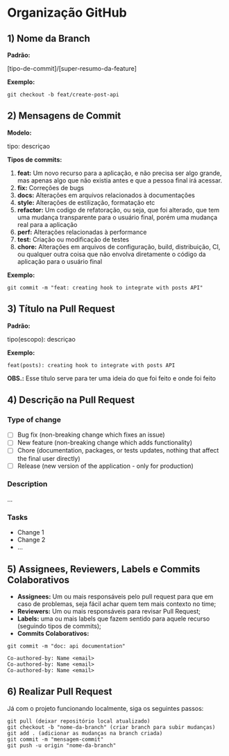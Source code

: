 # Organização GitHub

## 1) Nome da Branch

**Padrão:**

[tipo-de-commit]/[super-resumo-da-feature]

**Exemplo:**

```
git checkout -b feat/create-post-api
```


## 2) Mensagens de Commit
**Modelo:** 

tipo: descriçao

**Tipos de commits:**

1. **feat:** Um novo recurso para a aplicação, e não precisa ser algo grande, mas apenas algo que não existia antes e que a pessoa final irá acessar.
2. **fix:** Correções de bugs
3. **docs:** Alterações em arquivos relacionados à documentações
4. **style:** Alterações de estilização, formatação etc
5. **refactor:** Um codigo de refatoração, ou seja, que foi alterado, que tem uma mudança transparente para o usuário final, porém uma mudança real para a aplicação
6. **perf:** Alterações relacionadas à performance
7. **test:** Criação ou modificação de testes
8. **chore:** Alterações em arquivos de configuração, build, distribuição, CI, ou qualquer outra coisa que não envolva diretamente o código da aplicação para o usuário final

**Exemplo:**

```
git commit -m "feat: creating hook to integrate with posts API"
```

## 3) Título na Pull Request

**Padrão:**

tipo(escopo): descriçao

**Exemplo:**

```
feat(posts): creating hook to integrate with posts API
```

**OBS.:** Esse título serve para ter uma ideia do que foi feito e onde foi feito

## 4) Descrição na Pull Request


### Type of change

- [ ] Bug fix (non-breaking change which fixes an issue)
- [ ] New feature (non-breaking change which adds functionality)
- [ ] Chore (documentation, packages, or tests updates, nothing that affect the final user directly)
- [ ] Release (new version of the application - only for production)

### Description

...

### Tasks

- Change 1
- Change 2
- ...


## 5) Assignees, Reviewers, Labels e Commits Colaborativos

- **Assignees:** Um ou mais responsáveis pelo pull request para que em caso de problemas, seja fácil achar quem tem mais contexto no time;
- **Reviewers:** Um ou mais responsáveis para revisar Pull Request;
- **Labels:** uma ou mais labels que fazem sentido para aquele recurso (seguindo tipos de commits);
- **Commits Colaborativos:** 
```
git commit -m "doc: api documentation" 

Co-authored-by: Name <email>
Co-authored-by: Name <email>
Co-authored-by: Name <email>
```

## 6) Realizar Pull Request

Já com o projeto funcionando localmente, siga os seguintes passos: 

```
git pull (deixar repositório local atualizado)
git checkout -b "nome-da-branch" (criar branch para subir mudanças)
git add . (adicionar as mudanças na branch criada)
git commit -m "mensagem-commit"
git push -u origin "nome-da-branch"
```
